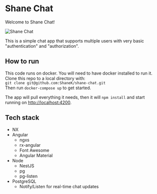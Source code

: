 

# Shane Chat

Welcome to Shane Chat!

![Shane Chat](https://user-images.githubusercontent.com/561207/154571246-58fe7d0d-cf06-42ad-b067-6bbff603b8ce.png)

This is a simple chat app that supports multiple users with very basic "authentication" and "authorization".  

## How to run
This code runs on docker. You will need to have docker installed to run it.  
Clone this repo to a local directory with:  
`git clone git@github.com:ShaneK/shane-chat.git`  
Then run `docker-compose up` to get started.

The app will pull everything it needs, then it will `npm install` and start running on [http://localhost:4200](http://localhost:4200).


## Tech stack
- NX
- Angular
    - ngxs
    - rx-angular
    - Font Awesome
    - Angular Material
- Node
    - NestJS
    - pg
    - pg-listen
- PostgreSQL
    - Notify/Listen for real-time chat updates
